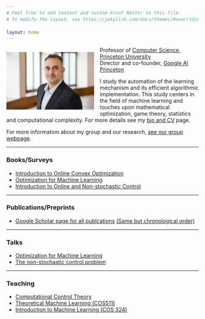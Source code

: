 ```yaml
---
# Feel free to add content and custom Front Matter to this file.
# To modify the layout, see https://jekyllrb.com/docs/themes/#overriding-theme-defaults

layout: home
---
```

<p style="float: left; padding-right: 15px"><img src="elad.jpg" alt="headshot" width="230" /></p>

Professor of [Computer Science, Princeton University](https://www.cs.princeton.edu/) \
Director and co-founder, [Google AI Princeton](https://ai.googleblog.com/2018/12/google-ai-princeton-current-and-future.html)

I study the automation of the learning mechanism and its efficient algorithmic implementation. This study centers in the field of machine learning and touches upon mathematical optimization, game theory, statistics and computational complexity. For more details see my [bio and CV](/bio/) page.

For more information about my group and our research, [see our group webpage](https://www.minimizingregret.com). 


---------------------------------

### **Books/Surveys**

- [Introduction to Online Convex Optimization](https://sites.google.com/view/intro-oco/)  
- [Optimization for Machine Learning](https://arxiv.org/abs/1909.03550)  
- [Introduction to Online and Non-stochastic Control](https://sites.google.com/view/cos59x-cct/lecture-notes?authuser=0)  

---------------------------------


### **Publications/Preprints**

- [Google Scholar page for all publcations](https://scholar.google.com/citations?user=LnhCGNMAAAAJ&hl=en&oi=ao)   [(Same but chronological order)](https://scholar.google.com/citations?hl=en&user=LnhCGNMAAAAJ&view_op=list_works&sortby=pubdate)  


---------------------------------

### **Talks**

- [Optimization for Machine Learning](https://youtu.be/f0qQsz4-o68)  
- [The non-stochastic control problem](https://www.youtube.com/watch?v=dmWXHmjVxcI&feature=emb_err_woyt&ab_channel=ControlMeetsLearning)  


----------------------------------

### **Teaching**

- [Computational Control Theory](https://sites.google.com/view/cos59x-cct/home?authuser=0)  
- [Theoretical Machine Learning (COS511)](https://sites.google.com/view/cos-511-tml/home)  
- [Introduction to Machine Learning (COS 324)](https://www.cs.princeton.edu/courses/archive/spring21/cos324/)
